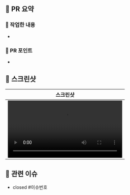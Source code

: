 ## 📌 PR 요약

### 🫛 작업한 내용
- 

### 🫛 PR 포인트
-

## 📸 스크린샷
|                스크린샷                |
|:----------------------------------:|
| <video width="360" src="이미지 주소" /> |
<!-- <img width="360" src="이미지 주소" /> -->

## 📮 관련 이슈
- closed #이슈번호
